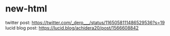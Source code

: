 # new-html
twitter post: https://twitter.com/_dero___/status/1165058111486529536?s=19 
lucid blog post: https://lucid.blog/achidera20/post/1566608842 
